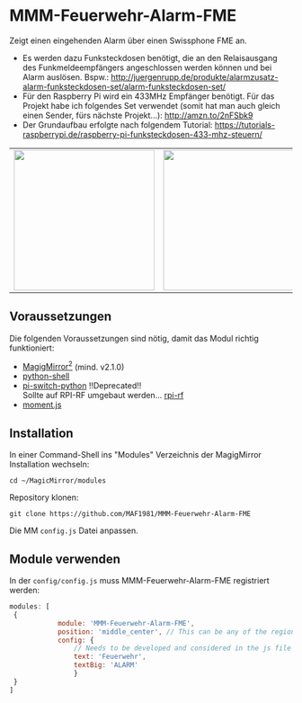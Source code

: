 # MMM-Feuerwehr-Alarm-FME
Zeigt einen eingehenden Alarm über einen Swissphone FME an.
* Es werden dazu Funksteckdosen benötigt, die an den Relaisausgang des Funkmeldeempfängers angeschlossen werden können und bei Alarm auslösen. Bspw.: http://juergenrupp.de/produkte/alarmzusatz-alarm-funksteckdosen-set/alarm-funksteckdosen-set/
* Für den Raspberry Pi wird ein 433MHz Empfänger benötigt. Für das Projekt habe ich folgendes Set verwendet (somit hat man auch gleich einen Sender, fürs nächste Projekt...): <a href="http://amzn.to/2nFSbk9" target="_blank">http://amzn.to/2nFSbk9</a>
* Der Grundaufbau erfolgte nach folgendem Tutorial: https://tutorials-raspberrypi.de/raspberry-pi-funksteckdosen-433-mhz-steuern/

<table>
<tr>
<td>
<img src="https://cloud.githubusercontent.com/assets/26480749/25527304/8afd1e2c-2c18-11e7-97ca-3a2ad28e17e5.jpg" border="0" height="250px">
</td>
<td>
<img src="https://cloud.githubusercontent.com/assets/26480749/25527303/8af9ceb6-2c18-11e7-897e-f704bcc81c25.jpg" border="0" height="250px">
</td>
<td>
<img src="https://cloud.githubusercontent.com/assets/26480749/25527305/8afdf19e-2c18-11e7-8d15-c8aa3c955765.jpg" border="0" height="250px">
</td>
</tr>
</table>

## Voraussetzungen
Die folgenden Voraussetzungen sind nötig, damit das Modul richtig funktioniert:
* <a href="https://github.com/MichMich/MagicMirror" target="_blank" title="MagicMirror2">MagigMirror<sup>2</sup></a> (mind. v2.1.0)
* <a href="https://www.npmjs.com/package/python-shell" target="_blank" title="python-shell">python-shell</a>
* <a href="https://github.com/lexruee/pi-switch-python" target="_blank" title="pi-switch-python">pi-switch-python</a>  !!Deprecated!!<br/> Sollte auf RPI-RF umgebaut werden... <a href="https://github.com/milaq/rpi-rf" target="_blank" title="rpi-rf">rpi-rf</a>
* <a href="https://momentjs.com" target="_blank" title="moment.js">moment.js</a>

## Installation
In einer Command-Shell ins "Modules" Verzeichnis der MagigMirror Installation wechseln:
````
cd ~/MagicMirror/modules
````

Repository klonen:
````
git clone https://github.com/MAF1981/MMM-Feuerwehr-Alarm-FME
````

Die MM `config.js` Datei anpassen.

## Module verwenden

In der `config/config.js` muss MMM-Feuerwehr-Alarm-FME registriert werden:
````javascript
modules: [
 {
			module: 'MMM-Feuerwehr-Alarm-FME',
			position: 'middle_center', // This can be any of the regions.
			config: {
				// Needs to be developed and considered in the js file
				text: 'Feuerwehr',
				textBig: 'ALARM'
				}
 }
]
````
